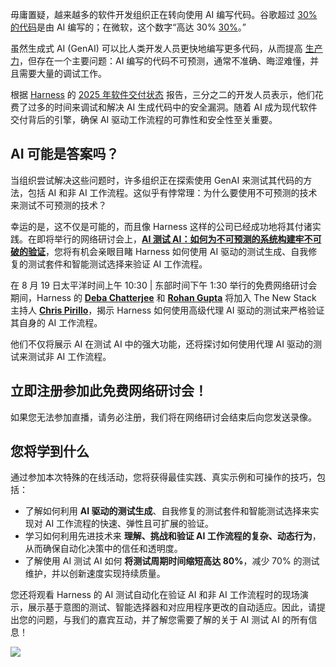 毋庸置疑，越来越多的软件开发组织正在转向使用 AI 编写代码。谷歌超过 [30% 的代码](https://abc.xyz/2025-q1-earnings-call/)是由 AI 编写的；在微软，这个数字“高达 30% [30%](https://www.cnbc.com/2025/04/29/satya-nadella-says-as-much-as-30percent-of-microsoft-code-is-written-by-ai.html)。”

虽然生成式 AI (GenAI) 可以比人类开发人员更快地编写更多代码，从而提高 [生产力](https://thenewstack.io/more-ai-more-problems-for-software-developers-in-2025/)，但存在一个主要问题：AI 编写的代码不可预测，通常不准确、晦涩难懂，并且需要大量的调试工作。

根据 [Harness](https://harness.io/products/continuous-integration?utm_content=inline+mention) 的 [2025 年软件交付状态](https://www.harness.io/state-of-software-delivery) 报告，三分之二的开发人员表示，他们花费了过多的时间来调试和解决 AI 生成代码中的安全漏洞。随着 AI 成为现代软件交付背后的引擎，确保 AI 驱动工作流程的可靠性和安全性至关重要。

## AI 可能是答案吗？

当组织尝试解决这些问题时，许多组织正在探索使用 GenAI 来测试其代码的方法，包括 AI 和非 AI 工作流程。这似乎有悖常理：为什么要使用不可预测的技术来测试不可预测的技术？

幸运的是，这不仅是可能的，而且像 Harness 这样的公司已经成功地将其付诸实践。在即将举行的网络研讨会上，**[AI 测试 AI：如何为不可预测的系统构建牢不可破的验证](https://thenewstack.io/webinar/ai-testing-ai-how-to-build-unbreakable-validation-for-unpredictable-systems/)**，您将有机会亲眼目睹 Harness 如何使用 AI 驱动的测试生成、自我修复的测试套件和智能测试选择来验证 AI 工作流程。

在 8 月 19 日太平洋时间上午 10:30 | 东部时间下午 1:30 举行的免费网络研讨会期间，Harness 的 **[Deba Chatterjee](https://www.linkedin.com/in/debachatterjee/)** 和 **[Rohan Gupta](https://www.linkedin.com/in/swarnendurohan-gupta?miniProfileUrn=urn%3Ali%3Afs_miniProfile%3AACoAAA5Tp78BSGz8gh-5n-kbC9HBrZzYsci-zo4&lipi=urn%3Ali%3Apage%3Ad_flagship3_search_srp_all%3BNms%2BBkcSTAWdRfdzzcxYHw%3D%3D)** 将加入 The New Stack 主持人 **[Chris Pirillo](https://www.linkedin.com/in/chrispirillo)**，揭示 Harness 如何使用高级代理 AI 驱动的测试来严格验证其自身的 AI 工作流程。

他们不仅将展示 AI 在测试 AI 中的强大功能，还将探讨如何使用代理 AI 驱动的测试来测试非 AI 工作流程。

## 立即注册参加此免费网络研讨会！

如果您无法参加直播，请务必注册，我们将在网络研讨会结束后向您发送录像。

## 您将学到什么

通过参加本次特殊的在线活动，您将获得最佳实践、真实示例和可操作的技巧，包括：

* 了解如何利用 **AI 驱动的测试生成**、自我修复的测试套件和智能测试选择来实现对 AI 工作流程的快速、弹性且可扩展的验证。
* 学习如何利用先进技术来 **理解、挑战和验证 AI 工作流程的复杂、动态行为**，从而确保自动化决策中的信任和透明度。
* 了解使用 AI 测试 AI 如何 **将测试周期时间缩短高达 80%**，减少 70% 的测试维护，并以创新速度实现持续质量。

您还将观看 Harness 的 AI 测试自动化在验证 AI 和非 AI 工作流程时的现场演示，展示基于意图的测试、智能选择器和对应用程序更改的自动适应。因此，请提出您的问题，与我们的嘉宾互动，并了解您需要了解的关于 AI 测试 AI 的所有信息！

[![](https://cdn.thenewstack.io/media/2025/07/a566b6c9-harness_webinar02_calendar_16x9.png)](https://cdn.thenewstack.io/media/2025/07/a566b6c9-harness_webinar02_calendar_16x9.png)